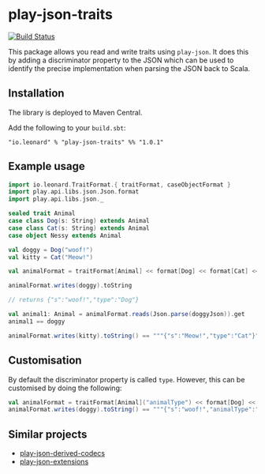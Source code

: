 # play-json-traits

[![Build Status](https://travis-ci.org/leonardehrenfried/play-json-traits.svg?branch=master)](https://travis-ci.org/leonardehrenfried/play-json-traits)

This package allows you read and write traits using `play-json`. It does this
by adding a discriminator property to the JSON which can be used to identify
the precise implementation when parsing the JSON back to Scala.

## Installation

The library is deployed to Maven Central.

Add the following to your `build.sbt`:

```
"io.leonard" % "play-json-traits" %% "1.0.1"
```

## Example usage

```scala
import io.leonard.TraitFormat.{ traitFormat, caseObjectFormat }
import play.api.libs.json.Json.format
import play.api.libs.json._

sealed trait Animal
case class Dog(s: String) extends Animal
case class Cat(s: String) extends Animal
case object Nessy extends Animal

val doggy = Dog("woof!")
val kitty = Cat("Meow!")

val animalFormat = traitFormat[Animal] << format[Dog] << format[Cat] << caseObjectFormat(Nessy)

animalFormat.writes(doggy).toString

// returns {"s":"woof!","type":"Dog"}

val animal1: Animal = animalFormat.reads(Json.parse(doggyJson)).get
animal1 == doggy

animalFormat.writes(kitty).toString() == """{"s":"Meow!","type":"Cat"}"""

```

## Customisation

By default the discriminator property is called `type`. However, this can
be customised by doing the following:

```scala
val animalFormat = traitFormat[Animal]("animalType") << format[Dog] << format[Cat]
animalFormat.writes(doggy).toString() == """{"s":"woof!","animalType":"Dog"}"""
```

## Similar projects

- [play-json-derived-codecs](https://github.com/julienrf/play-json-derived-codecs)
- [play-json-extensions](https://github.com/xdotai/play-json-extensions)
